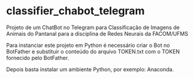 # classifier_chabot_telegram
Projeto de um ChatBot no Telegram para Classificação de Imagens de Animais do Pantanal para a disciplina de Redes Neurais da FACOM/UFMS

Para instanciar este projeto em Python é necessário criar o Bot no BotFather e substituir o conteúdo do arquivo TOKEN.txt com o TOKEN fornecido pelo BotFather.

Depois basta instalar um ambiente Python, por exemplo: Anaconda.
